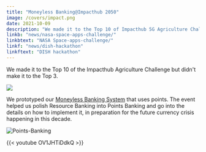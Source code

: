 ```yaml
---
title: "Moneyless Banking@Impacthub 2050"
image: /covers/impact.png
date: 2021-10-09
description: "We made it to the Top 10 of Impacthub 5G Agriculture Challenge"
linkb: "news/nasa-space-apps-challenge/"
linkbtext: "NASA Space-apps-challenge/"
linkf: "news/dish-hackathon"
linkftext: "DISH hackathon"
---
```


We made it to the Top 10 of the Impacthub Agriculture Challenge but didn't make it to the Top 3.

![](/covers/impact.png)

We prototyped our [Moneyless Banking System](/banking) that uses points. The event helped us polish Resource Banking into Points Banking and go into the details on how to implement it, in preparation for the future currency crisis happening in this decade.

![Points-Banking](/og/moneyless.jpg)

{{< youtube OV1JHTiDdkQ >}}